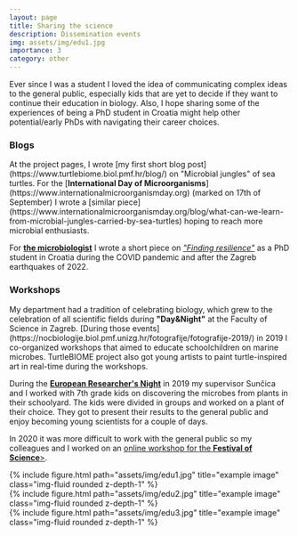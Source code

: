 ```yaml
---
layout: page
title: Sharing the science
description: Dissemination events
img: assets/img/edu1.jpg
importance: 3
category: other
---
```


Ever since I was a student I loved the idea of communicating complex ideas to the general public, especially kids that are yet to decide if they want to continue their education in biology. Also, I hope sharing some of the experiences of being a PhD student in Croatia might help other potential/early PhDs with navigating their career choices.

<h3>Blogs</h3>
At the project pages, I wrote [my first short blog post](https://www.turtlebiome.biol.pmf.hr/blog/) on "Microbial jungles" of sea turtles. For the [<b>International Day of Microorganisms</b>](https://www.internationalmicroorganismday.org) (marked on 17th of September) I wrote a [similar piece](https://www.internationalmicroorganismday.org/blog/what-can-we-learn-from-microbial-jungles-carried-by-sea-turtles) hoping to reach more microbial enthusiasts. 

For [<b>the microbiologist</b>](https://www.the-microbiologist.com/) I wrote a short piece on [<i>"Finding resilience"</i>](https://www.the-microbiologist.com/careers/finding-resilience-amidst-sea-turtle-associated-microbes/543.article) as a PhD student in Croatia during the COVID pandemic and after the Zagreb earthquakes of 2022.

<h3>Workshops</h3>
My department had a tradition of celebrating biology, which grew to the celebration of all scientific fields during <b>"Day&Night"</b> at the Faculty of Science in Zagreb. [During those events](https://nocbiologije.biol.pmf.unizg.hr/fotografije/fotografije-2019/) in 2019 I co-organized workshops that aimed to educate schoolchildren on marine microbes. TurtleBIOME project also got young artists to paint turtle-inspired art in real-time during the workshops.

During the [<b>European Researcher's Night</b>](https://www3.hrzz.hr/default.aspx?id=2614) in 2019 my supervisor Sunčica and I worked with 7th grade kids on discovering the microbes from plants in their schoolyard. The kids were divided in groups and worked on a plant of their choice. They got to present their results to the general public and enjoy becoming young scientists for a couple of days.

In 2020 it was more difficult to work with the general public so my colleagues and I worked on an [online workshop for the <b>Festival of Science</b>>](https://youtu.be/QkV0pQjtdXI).

<div class="row">
    <div class="col-sm mt-3 mt-md-0">
        {% include figure.html path="assets/img/edu1.jpg" title="example image" class="img-fluid rounded z-depth-1" %}
    </div>
    <div class="col-sm mt-3 mt-md-0">
        {% include figure.html path="assets/img/edu2.jpg" title="example image" class="img-fluid rounded z-depth-1" %}
    </div>
    <div class="col-sm mt-3 mt-md-0">
        {% include figure.html path="assets/img/edu3.jpg" title="example image" class="img-fluid rounded z-depth-1" %}
    </div>
</div>
